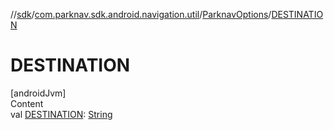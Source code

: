 //[sdk](../../../index.md)/[com.parknav.sdk.android.navigation.util](../index.md)/[ParknavOptions](index.md)/[DESTINATION](-d-e-s-t-i-n-a-t-i-o-n.md)



# DESTINATION  
[androidJvm]  
Content  
val [DESTINATION](-d-e-s-t-i-n-a-t-i-o-n.md): [String](https://developer.android.com/reference/kotlin/java/lang/String.html)  



